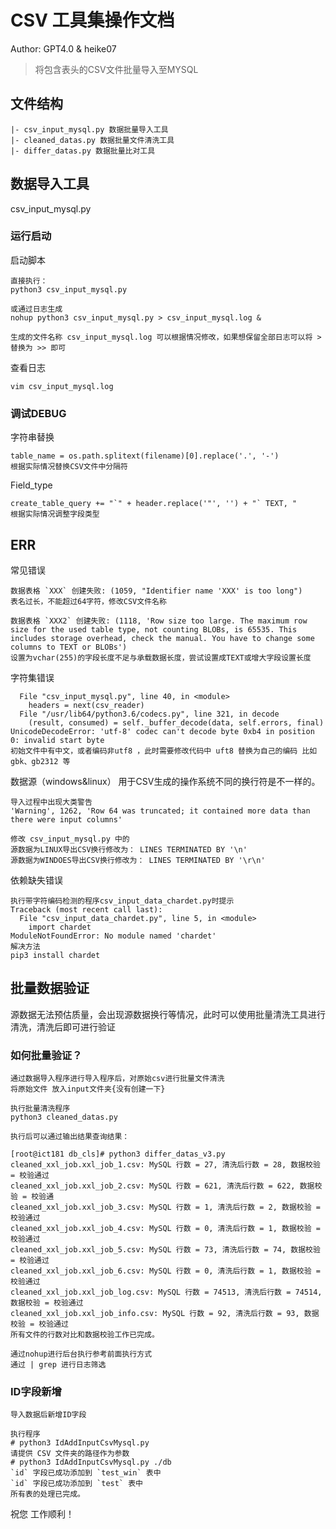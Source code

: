 # CSV 工具集操作文档
Author: GPT4.0 & heike07
> 将包含表头的CSV文件批量导入至MYSQL

## 文件结构
```shell
|- csv_input_mysql.py 数据批量导入工具
|- cleaned_datas.py 数据批量文件清洗工具
|- differ_datas.py 数据批量比对工具
```

## 数据导入工具
csv_input_mysql.py
### 运行启动
启动脚本
```shell
直接执行：
python3 csv_input_mysql.py

或通过日志生成
nohup python3 csv_input_mysql.py > csv_input_mysql.log &

生成的文件名称 csv_input_mysql.log 可以根据情况修改，如果想保留全部日志可以将 > 替换为 >> 即可
```
查看日志
```shell
vim csv_input_mysql.log
```

### 调试DEBUG
字符串替换
```shell
table_name = os.path.splitext(filename)[0].replace('.', '-')
根据实际情况替换CSV文件中分隔符
```
Field_type
```shell
create_table_query += "`" + header.replace('"', '') + "` TEXT, "
根据实际情况调整字段类型
```

## ERR
常见错误
```shell
数据表格 `XXX` 创建失败: (1059, "Identifier name 'XXX' is too long")
表名过长，不能超过64字符，修改CSV文件名称

数据表格 `XXX2` 创建失败: (1118, 'Row size too large. The maximum row size for the used table type, not counting BLOBs, is 65535. This includes storage overhead, check the manual. You have to change some columns to TEXT or BLOBs')
设置为vchar(255)的字段长度不足与承载数据长度，尝试设置成TEXT或增大字段设置长度
```
字符集错误
```shell
  File "csv_input_mysql.py", line 40, in <module>
    headers = next(csv_reader)
  File "/usr/lib64/python3.6/codecs.py", line 321, in decode
    (result, consumed) = self._buffer_decode(data, self.errors, final)
UnicodeDecodeError: 'utf-8' codec can't decode byte 0xb4 in position 0: invalid start byte
初始文件中有中文，或者编码非utf8 ，此时需要修改代码中 uft8 替换为自己的编码 比如gbk、gb2312 等
```
数据源（windows&linux）
用于CSV生成的操作系统不同的换行符是不一样的。
```shell
导入过程中出现大类警告
'Warning', 1262, 'Row 64 was truncated; it contained more data than there were input columns'

修改 csv_input_mysql.py 中的
源数据为LINUX导出CSV换行修改为： LINES TERMINATED BY '\n'
源数据为WINDOES导出CSV换行修改为： LINES TERMINATED BY '\r\n'
```
依赖缺失错误
```shell
执行带字符编码检测的程序csv_input_data_chardet.py时提示
Traceback (most recent call last):
  File "csv_input_data_chardet.py", line 5, in <module>
    import chardet
ModuleNotFoundError: No module named 'chardet'
解决方法
pip3 install chardet
```

## 批量数据验证
源数据无法预估质量，会出现源数据换行等情况，此时可以使用批量清洗工具进行清洗，清洗后即可进行验证
### 如何批量验证？
```shell
通过数据导入程序进行导入程序后，对原始csv进行批量文件清洗
将原始文件 放入input文件夹{没有创建一下}

执行批量清洗程序
python3 cleaned_datas.py

执行后可以通过输出结果查询结果：

[root@ict181 db_cls]# python3 differ_datas_v3.py 
cleaned_xxl_job.xxl_job_1.csv: MySQL 行数 = 27, 清洗后行数 = 28, 数据校验 = 校验通过
cleaned_xxl_job.xxl_job_2.csv: MySQL 行数 = 621, 清洗后行数 = 622, 数据校验 = 校验通
cleaned_xxl_job.xxl_job_3.csv: MySQL 行数 = 1, 清洗后行数 = 2, 数据校验 = 校验通过
cleaned_xxl_job.xxl_job_4.csv: MySQL 行数 = 0, 清洗后行数 = 1, 数据校验 = 校验通过
cleaned_xxl_job.xxl_job_5.csv: MySQL 行数 = 73, 清洗后行数 = 74, 数据校验 = 校验通过
cleaned_xxl_job.xxl_job_6.csv: MySQL 行数 = 0, 清洗后行数 = 1, 数据校验 = 校验通过
cleaned_xxl_job.xxl_job_log.csv: MySQL 行数 = 74513, 清洗后行数 = 74514, 数据校验 = 校验通过
cleaned_xxl_job.xxl_job_info.csv: MySQL 行数 = 92, 清洗后行数 = 93, 数据校验 = 校验通过
所有文件的行数对比和数据校验工作已完成。

通过nohup进行后台执行参考前面执行方式
通过 | grep 进行日志筛选
```

### ID字段新增
```shell
导入数据后新增ID字段

执行程序
# python3 IdAddInputCsvMysql.py 
请提供 CSV 文件夹的路径作为参数
# python3 IdAddInputCsvMysql.py ./db
`id` 字段已成功添加到 `test_win` 表中
`id` 字段已成功添加到 `test` 表中
所有表的处理已完成。

```

祝您 工作顺利！